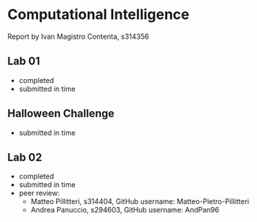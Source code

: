# Computational Intelligence
Report by Ivan Magistro Contenta, s314356

## Lab 01
- completed
- submitted in time

## Halloween Challenge
- submitted in time

## Lab 02
- completed
- submitted in time
- peer review:
    - Matteo Pillitteri, s314404, GitHub username: Matteo-Pietro-Pillitteri
    - Andrea Panuccio, s294603, GitHub username: AndPan96